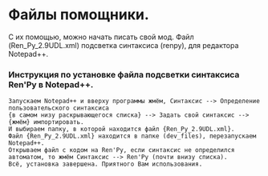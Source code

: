 # Файлы помощники.

С их помощью, можно начать писать свой мод.
Файл (Ren_Py_2.9UDL.xml) подсветка синтаксиса (renpy), для редактора Notepad++.

### Инструкция по установке файла подсветки синтаксиса Ren'Py в Notepad++.

```
Запускаем Notepad++ и вверху программы жмём, Синтаксис --> Определение пользовательского синтаксиса
{в самом низу раскрывающегося списка} --> Задать свой синтаксис --> {жмём} импортировать.
И выбираем папку, в которой находится файл {Ren_Py_2.9UDL.xml}.
Файл {Ren_Py_2.9UDL.xml} находится в папке (dev_files), перезапускаем Notepad++.
Открываем файл с кодом на Ren'Py, если синтаксис не определился автоматом, то жмём Синтаксис --> Ren'Py (почти внизу списка).
Всё, установка завершена. Приятного Вам использования.
```
